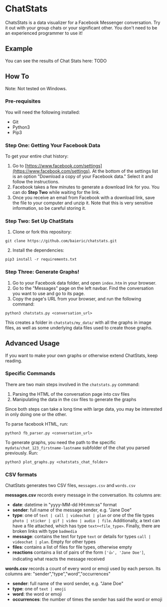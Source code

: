 # ChatStats

ChatsStats is a data visualizer for a Facebook Messenger conversation. Try it out with your group chats or your significant other. You don't need to be an experienced programmer to use it!

## Example

You can see the results of Chat Stats here: TODO

## How To

Note: Not tested on Windows.

### Pre-requisites

You will need the following installed:

* Git
* Python3
* Pip3

### Step One: Getting Your Facebook Data

To get your entire chat history:

1. Go to [https://www.facebook.com/settings](https://www.facebook.com/settings). At the bottom of the settings list is an option "Download a copy of your Facebook data." Select it and follow the instructions.
2. Facebook takes a few minutes to generate a download link for you. You can do **Step Two** while waiting for the link.
3. Once you receive an email from Facebook with a download link, save the file to your computer and unzip it. Note that this is very sensitive information, so be careful storing it.

### Step Two: Set Up ChatStats

1. Clone or fork this repository:
```
git clone https://github.com/baieric/chatstats.git
```
2. Install the dependencies:
```
pip3 install -r requirements.txt
```

### Step Three: Generate Graphs!

1. Go to your Facebook data folder, and open `index.htm` in your browser.
2. Go to the "Messages" page on the left navbar. Find the conversation you want to use and go to its page.
3. Copy the page's URL from your browser, and run the following command:
```
python3 chatstats.py <conversation_url>
```
This creates a folder in `chatstats/my_data/` with all the graphs in image files, as well as some underlying data files used to create those graphs.

## Advanced Usage

If you want to make your own graphs or otherwise extend ChatStats, keep reading.

### Specific Commands

There are two main steps involved in the `chatstats.py` command:

1. Parsing the HTML of the conversation page into csv files
2. Manipulating the data in the csv files to generate the graphs

Since both steps can take a long time with large data, you may be interested in only doing one or the other.

To parse facebook HTML, run:
```
python3 fb_parser.py <conversation_url>
```
To generate graphs, you need the path to the specific `mydata/chat_123_firstname-lastname` subfolder of the chat you parsed previously. Run:
```
python3 plot_graphs.py <chatstats_chat_folder>
```

### CSV formats

ChatStats generates two CSV files, `messages.csv` and `words.csv`

**messages.csv** records every message in the conversation. Its columns are:
* **date**: datetime in "yyyy-MM-dd HH:mm:ss" format
* **sender**: full name of the message sender, e.g. "Jane Doe"
* **type**: one of `text | call | videochat | plan` or one of the file types `photo | sticker | gif | video | audio | file`. Additionally, a text can have a file attached, which has type `text+<file_type>`. Finally, there are broken links with type `badmedia`
* **message**: contains the text for type `text` or details for types `call | videochat | plan`. Empty for other types
* **files**: contains a list of files for file types, otherwise empty
* **reactions** contains a list of pairs of the form `['👍', 'Jane Doe']`, indicating what reacts the message received

**words.csv** records a count of every word or emoji used by each person. Its columns are:
"sender","type","word","occurrences"
* **sender**: full name of the word sender, e.g. "Jane Doe"
* **type**: one of `text | emoji`
* **word**: the word or emoji
* **occurrences**: the number of times the sender has said the word or emoji
